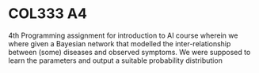 # COL333 A4
4th Programming assignment for introduction to AI course wherein we where given a Bayesian network that modelled the inter-relationship between (some) diseases and observed symptoms. We were supposed to learn the parameters and output a suitable probability distribution
